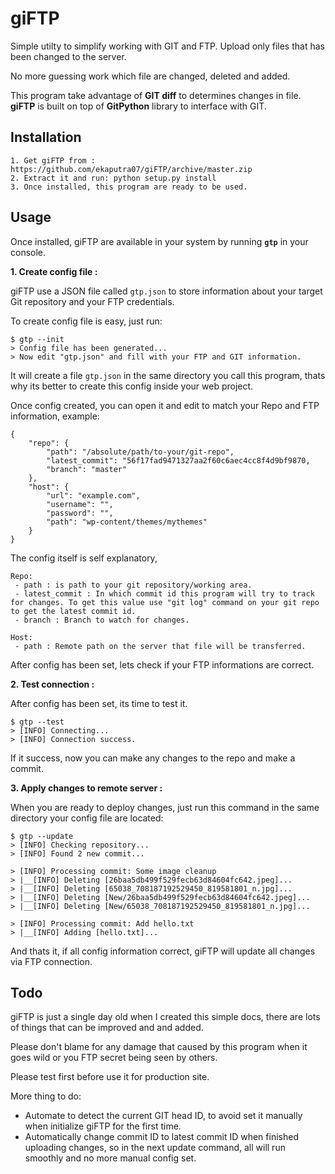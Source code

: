 giFTP
=====

Simple utilty to simplify working with GIT and FTP. Upload only files that has been changed to the server.

No more guessing work which file are changed, deleted and added.

This program take advantage of **GIT diff** to determines changes in file. **giFTP** is built on top of **GitPython** library to interface with GIT.

Installation
------------

    1. Get giFTP from : https://github.com/ekaputra07/giFTP/archive/master.zip
    2. Extract it and run: python setup.py install
    3. Once installed, this program are ready to be used.
    
Usage
-----

Once installed, giFTP are available in your system by running **<code>gtp</code>** in your console.

**1. Create config file :**

giFTP use a JSON file called <code>gtp.json</code> to store information about your target Git repository and your FTP credentials.

To create config file is easy, just run:

    $ gtp --init
    > Config file has been generated...
    > Now edit "gtp.json" and fill with your FTP and GIT information.
    
It will create a file <code>gtp.json</code> in the same directory you call this program, thats why its better to create this config inside your web project.

Once config created, you can open it and edit to match your Repo and FTP information, example:

    {
        "repo": {
            "path": "/absolute/path/to-your/git-repo", 
            "latest_commit": "56f17fad9471327aa2f60c6aec4cc8f4d9bf9870, 
            "branch": "master"
        }, 
        "host": {
            "url": "example.com", 
            "username": "", 
            "password": "", 
            "path": "wp-content/themes/mythemes"
        }
    }

The config itself is self explanatory, 

    Repo:
     - path : is path to your git repository/working area.
     - latest_commit : In which commit id this program will try to track for changes. To get this value use "git log" command on your git repo to get the latest commit id.
     - branch : Branch to watch for changes.
     
    Host:
     - path : Remote path on the server that file will be transferred.

After config has been set, lets check if your FTP informations are correct.

**2. Test connection :**

After config has been set, its time to test it.

    $ gtp --test
    > [INFO] Connecting...
    > [INFO] Connection success.
    
If it success, now you can make any changes to the repo and make a commit.

**3. Apply changes to remote server :**

When you are ready to deploy changes, just run this command in the same directory your config file are located:

    $ gtp --update
    > [INFO] Checking repository...
    > [INFO] Found 2 new commit...
    
    > [INFO] Processing commit: Some image cleanup
    > |__[INFO] Deleting [26baa5db499f529fecb63d84604fc642.jpeg]...
    > |__[INFO] Deleting [65038_708187192529450_819581801_n.jpg]...
    > |__[INFO] Deleting [New/26baa5db499f529fecb63d84604fc642.jpeg]...
    > |__[INFO] Deleting [New/65038_708187192529450_819581801_n.jpg]...
    
    > [INFO] Processing commit: Add hello.txt
    > |__[INFO] Adding [hello.txt]...
    
And thats it, if all config information correct, giFTP will update all changes via FTP connection.

Todo
----
giFTP is just a single day old when I created this simple docs, there are lots of things that can be improved and and added.

Please don't blame for any damage that caused by this program when it goes wild or you FTP secret being seen by others.

Please test first before use it for production site.

More thing to do:

 * Automate to detect the current GIT head ID, to avoid set it manually when initialize giFTP for the first time.
 * Automatically change commit ID to latest commit ID when finished uploading changes, so in the next update command, all will run smoothly and no more manual config set.
